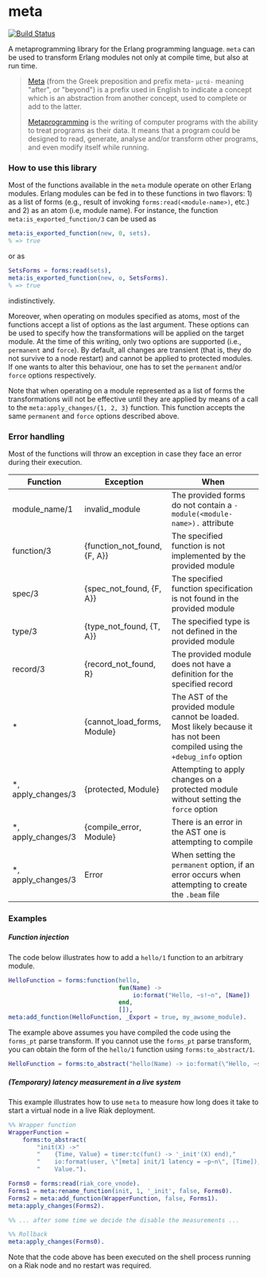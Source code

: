 meta
====
[![Build Status](https://travis-ci.org/efcasado/meta.svg?branch=master)](https://travis-ci.org/efcasado/meta)


A metaprogramming library for the Erlang programming language. `meta` can be used to
transform Erlang modules not only at compile time, but also at run time.

> [Meta](http://en.wikipedia.org/wiki/Meta)
> (from the Greek preposition and prefix meta- `μετά-` meaning "after", or "beyond")
> is a prefix used in English to indicate a concept which is an abstraction from another
> concept, used to complete or add to the latter.
>
> [Metaprogramming](http://en.wikipedia.org/wiki/Metaprogramming)
> is the writing of computer programs with the ability to treat
> programs as their data. It means that a program could be designed to read, generate,
> analyse and/or transform other programs, and even modify itself while running.


### How to use this library

Most of the functions available in the `meta` module operate on other Erlang modules.
Erlang modules can be fed in to these functions in two flavors: 1) as a list of forms
(e.g., result of invoking `forms:read(<module-name>)`, etc.) and 2) as an atom (i.e,
module name). For instance, the function `meta:is_exported_function/3` can be used
as

```erl
meta:is_exported_function(new, 0, sets).
% => true
```

or as

```erl
SetsForms = forms:read(sets),
meta:is_exported_function(new, o, SetsForms).
% => true
```

indistinctively.


Moreover, when operating on modules specified as atoms, most of the functions
accept a list of options as the last argument. These options can be used to
specify how the transformations will be applied on the target module. At the
time of this writing, only two options are supported (i.e., `permanent` and
`force`). By default, all changes are transient (that is, they do not survive
to a node restart) and cannot be applied to protected modules. If one wants
to alter this behaviour, one has to set the `permanent` and/or `force` options
respectively.

Note that when operating on a module represented as a list of forms the
transformations will not be effective until they are applied by means of a
call to the `meta:apply_changes/{1, 2, 3}` function. This function accepts
the same `permanent` and `force` options described above.

### Error handling

Most of the functions will throw an exception in case they face an error
during their execution.

| Function           | Exception                    | When                                  |
| ------------------ | ---------------------------- | ------------------------------------- |
| module_name/1      | invalid_module               | The provided forms do not contain a `-module(<module-name>).` attribute  |
| function/3         | {function_not_found, {F, A}} | The specified function is not implemented by the provided module         |
| spec/3             | {spec_not_found, {F, A}}     | The specified function specification is not found in the provided module |
| type/3             | {type_not_found, {T, A}}     | The specified type is not defined in the provided module                 |
| record/3           | {record_not_found, R}        | The provided module does not have a definition for the specified record  |
| *                  | {cannot_load_forms, Module}  | The AST of the provided module cannot be loaded. Most likely because it has not been compiled using the `+debug_info` option |
| *, apply_changes/3 | {protected, Module}          | Attempting to apply changes on a protected module without setting the `force` option                                       |
| *, apply_changes/3 | {compile_error, Module}      | There is an error in the AST one is attempting to compile                |
| *, apply_changes/3 | Error                        | When setting the `permanent` option, if an error occurs when attempting to create the `.beam` file                              |

### Examples

##### Function injection

The code below illustrates how to add a `hello/1` function to an arbitrary
module.

```erl
HelloFunction = forms:function(hello,
                               fun(Name) ->
                                   io:format("Hello, ~s!~n", [Name])
                               end,
                               []),
meta:add_function(HelloFunction, _Export = true, my_awsome_module).
```

The example above assumes you have compiled the code using the `forms_pt` parse
transform. If you cannot use the `forms_pt` parse transform, you can obtain the
form of the `hello/1` function using `forms:to_abstract/1`.

```erl
HelloFunction = forms:to_abstract("hello(Name) -> io:format(\"Hello, ~s!~n\", [Name]).").
```

##### (Temporary) latency measurement in a live system

This example illustrates how to use `meta` to measure how long does it take to
start a virtual node in a live Riak deployment.

```erl
%% Wrapper function
WrapperFunction =
    forms:to_abstract(
        "init(X) ->"
        "    {Time, Value} = timer:tc(fun() -> '_init'(X) end),"
        "    io:format(user, \"[meta] init/1 latency = ~p~n\", [Time]),"
        "    Value.").

Forms0 = forms:read(riak_core_vnode).
Forms1 = meta:rename_function(init, 1, '_init', false, Forms0).
Forms2 = meta:add_function(WrapperFunction, false, Forms1).
meta:apply_changes(Forms2).

%% ... after some time we decide the disable the measurements ...

%% Rollback
meta:apply_changes(Forms0).
```

Note that the code above has been executed on the shell process running on
a Riak node and no restart was required.

